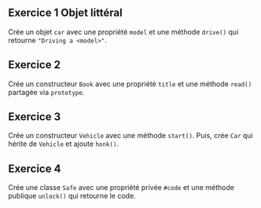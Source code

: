 ## Exercice 1 Objet littéral
Crée un objet `car` avec une propriété `model` et une méthode `drive()` qui retourne `"Driving a <model>"`.

## Exercice 2
Crée un constructeur `Book` avec une propriété `title` et une méthode `read()` partagée via `prototype`.

## Exercice 3
Crée un constructeur `Vehicle` avec une méthode `start()`. Puis, crée `Car` qui hérite de `Vehicle` et ajoute `honk()`.

## Exercice 4
Crée une classe `Safe` avec une propriété privée `#code` et une méthode publique `unlock()` qui retourne le code.